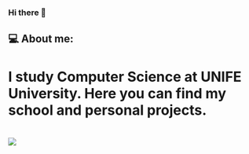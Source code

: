 ### Hi there 👋
## 💻 About me:
# I study Computer Science at UNIFE University. Here you can find my school and personal projects.
# <img src="{https://img.shields.io/badge/Gmail-D14836?style=for-the-badge&logo=gmail&logoColor=white}" />


<!--
**zalambaniUNIFE/zalambaniUNIFE** is a ✨ _special_ ✨ repository because its `README.md` (this file) appears on your GitHub profile.

Here are some ideas to get you started:

- 🔭 I’m currently working on ...
- 🌱 I’m currently learning ...
- 👯 I’m looking to collaborate on ...
- 🤔 I’m looking for help with ...
- 💬 Ask me about ...
- 📫 How to reach me: ...
- 😄 Pronouns: ...
- ⚡ Fun fact: ...
-->

